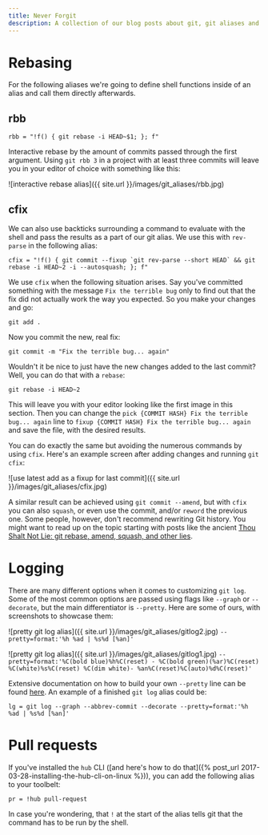 ```yaml
---
title: Never Forgit
description: A collection of our blog posts about git, git aliases and everything git.
---
```


# Rebasing

For the following aliases we're going to define shell functions inside of an alias and call them directly afterwards.

## rbb

`rbb = "!f() { git rebase -i HEAD~$1; }; f"`

Interactive rebase by the amount of commits passed through the first argument. Using `git rbb 3` in a project with at least three commits will leave you in your editor of choice with something like this:

![interactive rebase alias]({{ site.url }}/images/git_aliases/rbb.jpg)

## cfix

We can also use backticks surrounding a command to evaluate with the shell and pass the results as a part of our git alias. We use this with `rev-parse` in the following alias:

``cfix = "!f() { git commit --fixup `git rev-parse --short HEAD` && git rebase -i HEAD~2 -i --autosquash; }; f"``

We use `cfix` when the following situation arises. Say you've committed something with the message `Fix the terrible bug` only to find out that the fix did not actually work the way you expected. So you make your changes and go:

`git add .`

Now you commit the new, real fix:

`git commit -m "Fix the terrible bug... again"`

Wouldn't it be nice to just have the new changes added to the last commit? Well, you can do that with a `rebase`:

`git rebase -i HEAD~2`

This will leave you with your editor looking like the first image in this section. Then you can change the `pick {COMMIT HASH} Fix the terrible bug... again` line to `fixup {COMMIT HASH} Fix the terrible bug... again` and save the file, with the desired results.

You can do exactly the same but avoiding the numerous commands by using `cfix`. Here's an example screen after adding changes and running `git cfix`:

![use latest add as a fixup for last commit]({{ site.url }}/images/git_aliases/cfix.jpg)

A similar result can be achieved using `git commit --amend`, but with `cfix` you can also `squash`, or even use the commit, and/or `reword` the previous one. Some people, however, don't recommend rewriting Git history. You might want to read up on the topic starting with posts like the ancient [Thou Shalt Not Lie: git rebase, amend, squash, and other lies](http://paul.stadig.name/2010/12/thou-shalt-not-lie-git-rebase-ammend.html).

# Logging

There are many different options when it comes to customizing `git log`. Some of the most common options are passed using flags like `--graph` or `--decorate`, but the main differentiator is `--pretty`. Here are some of ours, with screenshots to showcase them:

![pretty git log alias]({{ site.url }}/images/git_aliases/gitlog2.jpg)
`--pretty=format:'%h %ad | %s%d [%an]'`

![pretty git log alias]({{ site.url }}/images/git_aliases/gitlog1.jpg)
`--pretty=format:'%C(bold blue)%h%C(reset) - %C(bold green)(%ar)%C(reset) %C(white)%s%C(reset) %C(dim white)- %an%C(reset)%C(auto)%d%C(reset)'`

Extensive documentation on how to build your own `--pretty` line can be found [here](https://git-scm.com/docs/pretty-formats). An example of a finished `git log` alias could be:

`lg = git log --graph --abbrev-commit --decorate --pretty=format:'%h %ad | %s%d [%an]'`

# Pull requests

If you've installed the `hub` CLI ([and here's how to do that]({% post_url 2017-03-28-installing-the-hub-cli-on-linux %})), you can add the following alias to your toolbelt:

`pr = !hub pull-request`

In case you're wondering, that `!` at the start of the alias tells git that the command has to be run by the shell.
